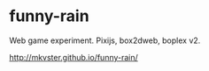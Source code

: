 # funny-rain
Web game experiment. Pixijs, box2dweb, boplex v2.

http://mkvster.github.io/funny-rain/
